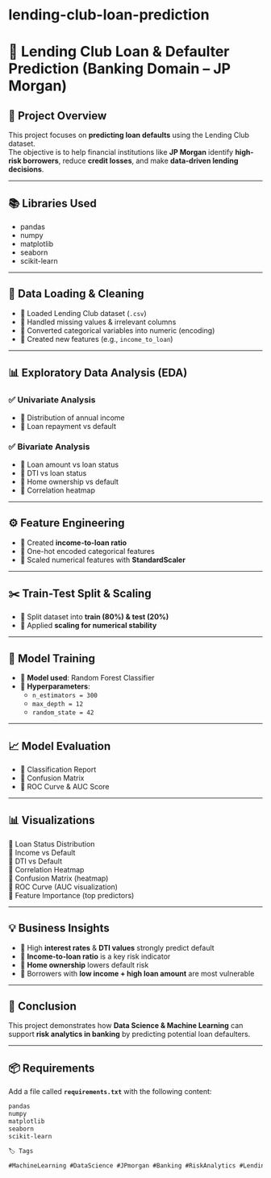 # lending-club-loan-prediction
# 📌 Lending Club Loan & Defaulter Prediction (Banking Domain – JP Morgan)

## 📖 Project Overview
This project focuses on **predicting loan defaults** using the Lending Club dataset.  
The objective is to help financial institutions like **JP Morgan** identify **high-risk borrowers**, reduce **credit losses**, and make **data-driven lending decisions**.  

---

## 📚 Libraries Used
- pandas  
- numpy  
- matplotlib  
- seaborn  
- scikit-learn  

---

## 🔎 Data Loading & Cleaning
- 🔹 Loaded Lending Club dataset (`.csv`)  
- 🔹 Handled missing values & irrelevant columns  
- 🔹 Converted categorical variables into numeric (encoding)  
- 🔹 Created new features (e.g., `income_to_loan`)  

---

## 📊 Exploratory Data Analysis (EDA)

### ✅ Univariate Analysis
- 🔹 Distribution of annual income  
- 🔹 Loan repayment vs default  

### ✅ Bivariate Analysis
- 🔹 Loan amount vs loan status  
- 🔹 DTI vs loan status  
- 🔹 Home ownership vs default  
- 🔹 Correlation heatmap  

---

## ⚙️ Feature Engineering
- 🔹 Created **income-to-loan ratio**  
- 🔹 One-hot encoded categorical features  
- 🔹 Scaled numerical features with **StandardScaler**  

---

## ✂️ Train-Test Split & Scaling
- 🔹 Split dataset into **train (80%) & test (20%)**  
- 🔹 Applied **scaling for numerical stability**  

---

## 🤖 Model Training
- 🔹 **Model used**: Random Forest Classifier  
- 🔹 **Hyperparameters**:  
  - `n_estimators = 300`  
  - `max_depth = 12`  
  - `random_state = 42`  

---

## 📈 Model Evaluation
- 🔹 Classification Report  
- 🔹 Confusion Matrix  
- 🔹 ROC Curve & AUC Score  

---

## 📊 Visualizations
📌 Loan Status Distribution  
📌 Income vs Default  
📌 DTI vs Default  
📌 Correlation Heatmap  
📌 Confusion Matrix (heatmap)  
📌 ROC Curve (AUC visualization)  
📌 Feature Importance (top predictors)  

---

## 💡 Business Insights
- 🔹 High **interest rates** & **DTI values** strongly predict default  
- 🔹 **Income-to-loan ratio** is a key risk indicator  
- 🔹 **Home ownership** lowers default risk  
- 🔹 Borrowers with **low income + high loan amount** are most vulnerable  

---

## 🚀 Conclusion
This project demonstrates how **Data Science & Machine Learning** can support **risk analytics in banking** by predicting potential loan defaulters.  

---

## 📦 Requirements
Add a file called **`requirements.txt`** with the following content:  
```txt
pandas
numpy
matplotlib
seaborn
scikit-learn

🏷️ Tags

#MachineLearning #DataScience #JPmorgan #Banking #RiskAnalytics #LendingClub #LoanPrediction
